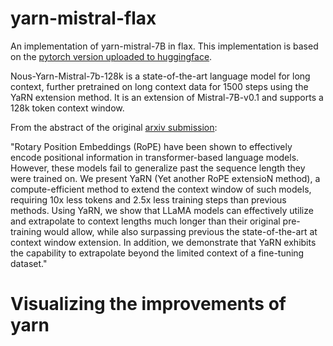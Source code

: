 # yarn-mistral-flax
An implementation of yarn-mistral-7B in flax. This implementation is based on the [pytorch version uploaded to huggingface](https://huggingface.co/NousResearch/Yarn-Mistral-7b-128k
).


Nous-Yarn-Mistral-7b-128k is a state-of-the-art language model for long context, further pretrained on long context data for 1500 steps using the YaRN extension method. It is an extension of Mistral-7B-v0.1 and supports a 128k token context window.

From the abstract of the original [arxiv submission](https://arxiv.org/abs/2309.00071):


"Rotary Position Embeddings (RoPE) have been shown to effectively encode positional information in transformer-based language models. However, these models fail to generalize past the sequence length they were trained on. We present YaRN (Yet another RoPE extensioN method), a compute-efficient method to extend the context window of such models, requiring 10x less tokens and 2.5x less training steps than previous methods. Using YaRN, we show that LLaMA models can effectively utilize and extrapolate to context lengths much longer than their original pre-training would allow, while also surpassing previous the state-of-the-art at context window extension. In addition, we demonstrate that YaRN exhibits the capability to extrapolate beyond the limited context of a fine-tuning dataset."

# Visualizing the improvements of yarn
